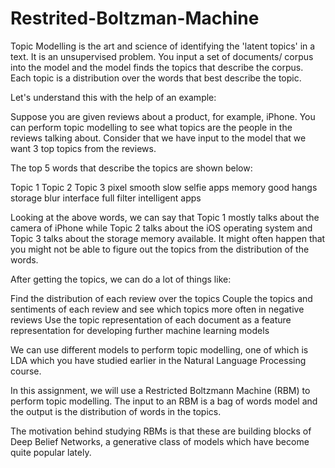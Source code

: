# Restrited-Boltzman-Machine


Topic Modelling is the art and science of identifying the 'latent topics' in a text. It is an unsupervised problem. You input a set of documents/ corpus into the model and the model finds the topics that describe the corpus. Each topic is a distribution over the words that best describe the topic. 

 

Let's understand this with the help of an example:

Suppose you are given reviews about a product, for example, iPhone. You can perform topic modelling to see what topics are the people in the reviews talking about. Consider that we have input to the model that we want 3 top topics from the reviews.

 

The top 5 words that describe the topics are shown below:

Topic 1	Topic 2	Topic 3
pixel	smooth	slow
selfie	apps	memory
good	hangs	storage
blur	interface	full
filter	intelligent	apps
 

Looking at the above words, we can say that Topic 1 mostly talks about the camera of iPhone while Topic 2 talks about the iOS operating system and Topic 3 talks about the storage memory available. It might often happen that you might not be able to figure out the topics from the distribution of the words.

 

After getting the topics, we can do a lot of things like:

Find the distribution of each review over the topics
Couple the topics and sentiments of each review and see which topics more often in negative reviews
Use the topic representation of each document as a feature representation for developing further machine learning models
 

We can use different models to perform topic modelling, one of which is LDA  which you have studied earlier in the Natural Language Processing course.

 

In this assignment, we will use a Restricted Boltzmann Machine (RBM) to perform topic modelling. The input to an RBM is a bag of words model and the output is the distribution of words in the topics.

 

The motivation behind studying RBMs is that these are building blocks of Deep Belief Networks, a generative class of models which have become quite popular lately.
